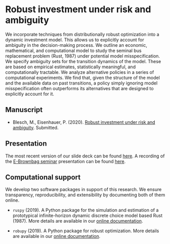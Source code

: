 # Robust investment under risk and ambiguity

We incorporate techniques from distributionally robust optimization into a dynamic investment model. This allows us to explicitly account for ambiguity in the decision-making process. We outline an economic, mathematical, and computational model to study the seminal bus replacement problem (Rust, 1987) under potential model misspecification. We specify ambiguity sets for the transition dynamics of the model. These are based on empirical estimates, statistically meaningful, and computationally tractable. We analyze alternative policies in a series of computational experiments. We find that, given the structure of the model and the available data on past transitions, a policy simply ignoring model misspecification often outperforms its alternatives that are designed to explicitly account for it.

## Manuscript

* Blesch, M., Eisenhauer, P. (2020). [Robust investment under risk and ambiguity](https://github.com/robustzurcher/promotion/raw/master/Eisenhauer%26Blesch.2020.pdf). Submitted.

## Presentation
The most recent version of our slide deck can be found [here](https://github.com/robustzurcher/promotion/blob/master/slides_Blesch%26Eisenhauer.pdf). A recording of the [E-Brownbag seminar](https://sites.google.com/site/simonscheidegger/compeconfin-seminar) presentation can be found [here](https://vimeo.com/nuvolos/review/405110545/111a183a04?sort=lastUserActionEventDate&direction=desc).

## Computational support

We develop two software packages in support of this research. We ensure transparency, reproducibility, and extensibility by documenting both of them online.

* `ruspy` (2019). A Python package for the simulation and estimation of a prototypical infinite-horizon dynamic discrete choice model based Rust (1987). More details are available in our [online documentation](https://ruspy.readthedocs.io/en/latest/#).

* `robupy` (2019). A Python package for robust optimization. More details are available in our [online documentation](https://robupy.readthedocs.io/en/latest/#).
